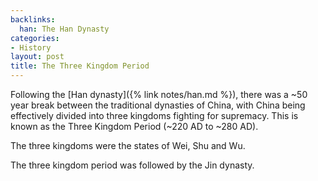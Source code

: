 ```yaml
---
backlinks:
  han: The Han Dynasty
categories:
- History
layout: post
title: The Three Kingdom Period
---
```


Following the [Han dynasty]({% link notes/han.md %}), there was a ~50 year break between the traditional
dynasties of China, with China being effectively divided into three kingdoms fighting for supremacy. This is
known as the Three Kingdom Period (~220 AD to ~280 AD).

The three kingdoms were the states of Wei, Shu and Wu.

The three kingdom period was followed by the Jin dynasty.